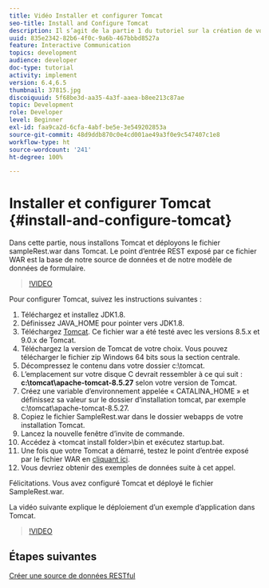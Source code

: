 ```yaml
---
title: Vidéo Installer et configurer Tomcat
seo-title: Install and Configure Tomcat
description: Il s’agit de la partie 1 du tutoriel sur la création de votre premier document de communication interactive.
uuid: 835e2342-82b6-4f0c-9a6b-467bbbd8527a
feature: Interactive Communication
topics: development
audience: developer
doc-type: tutorial
activity: implement
version: 6.4,6.5
thumbnail: 37815.jpg
discoiquuid: 5f68be3d-aa35-4a3f-aaea-b8ee213c87ae
topic: Development
role: Developer
level: Beginner
exl-id: faa9ca2d-6cfa-4abf-be5e-3e549202853a
source-git-commit: 48d9ddb870c0e4cd001ae49a3f0e9c547407c1e8
workflow-type: ht
source-wordcount: '241'
ht-degree: 100%

---
```


# Installer et configurer Tomcat {#install-and-configure-tomcat}

Dans cette partie, nous installons Tomcat et déployons le fichier sampleRest.war dans Tomcat. Le point d’entrée REST exposé par ce fichier WAR est la base de notre source de données et de notre modèle de données de formulaire.

>[!VIDEO](https://video.tv.adobe.com/v/37815?quality=12&learn=on)

Pour configurer Tomcat, suivez les instructions suivantes :

1. Téléchargez et installez JDK1.8.
2. Définissez JAVA_HOME pour pointer vers JDK1.8.
3. Téléchargez [Tomcat](https://tomcat.apache.org/). Ce fichier war a été testé avec les versions 8.5.x et 9.0.x de Tomcat.
4. Téléchargez la version de Tomcat de votre choix. Vous pouvez télécharger le fichier zip Windows 64 bits sous la section centrale.
5. Décompressez le contenu dans votre dossier c:\tomcat.
6. L’emplacement sur votre disque C devrait ressembler à ce qui suit : **c:\tomcat\apache-tomcat-8.5.27** selon votre version de Tomcat.
7. Créez une variable d’environnement appelée « CATALINA_HOME » et définissez sa valeur sur le dossier d’installation tomcat, par exemple c:\tomcat\apache-tomcat-8.5.27.
8. Copiez le fichier SampleRest.war dans le dossier webapps de votre installation Tomcat.
9. Lancez la nouvelle fenêtre d’invite de commande.
10. Accédez à &lt;tomcat install folder>\bin et exécutez startup.bat.
11. Une fois que votre Tomcat a démarré, testez le point d’entrée exposé par le fichier WAR en [cliquant ici](http://localhost:8080/SampleRest/webapi/getStatement/9586).
12. Vous devriez obtenir des exemples de données suite à cet appel.

Félicitations. Vous avez configuré Tomcat et déployé le fichier SampleRest.war.

La vidéo suivante explique le déploiement d’un exemple d’application dans Tomcat.
>[!VIDEO](https://video.tv.adobe.com/v/37815?quality=12&learn=on)

## Étapes suivantes

[Créer une source de données RESTful](./create-data-source.md)